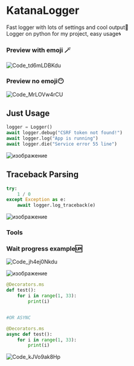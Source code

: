 # KatanaLogger
Fast logger with lots of settings and cool output🥷
<br/>
Logger on python for my project, easy usage🌀



### Preview with emoji 🪄
![Code_td6mLDBKdu](https://github.com/user-attachments/assets/fae3e5e2-e5c9-4280-8b05-c11fae864f04)

### Preview no emoji😶‍

![Code_MrLOVw4rCU](https://github.com/user-attachments/assets/4595b7c7-22dc-4fe8-9971-ad16fae2cc15)


## Just Usage
```python
logger = Logger()
await logger.debug("CSRF token not found!")
await logger.log("App is running")
await logger.die("Service error 55 line")
```
![изображение](https://github.com/user-attachments/assets/8ad5f279-57c8-4814-b5cd-c77b8f693b49)


## Traceback Parsing
```python
try:
    1 / 0
except Exception as e:
    await logger.log_traceback(e)
```
![изображение](https://github.com/user-attachments/assets/b58b1f4b-20b2-4d0d-b50e-9561af401001)



### Tools

### Wait progress example🆙
![Code_jh4ej0Nkdu](https://github.com/user-attachments/assets/9948bca7-15eb-4a68-8e3c-3ef30fbbe368)

![изображение](https://github.com/user-attachments/assets/6bebc04b-41f1-4b92-8548-43784183d326)

```python
@Decorators.ms
def test():
    for i in range(1, 33):
        print(i)


#OR ASYNC

@Decorators.ms
async def test():
    for i in range(1, 33):
        print(i)
```
![Code_kJVo9ak8Hp](https://github.com/user-attachments/assets/d26c38a4-665f-44ca-ac66-1d4b32cd9233)



